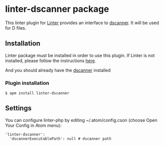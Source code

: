 # linter-dscanner package

This linter plugin for [Linter](https://github.com/AtomLinter/Linter) provides an interface to [dscanner](https://github.com/Hackerpilot/Dscanner). It will be used for D files.

## Installation
Linter package must be installed in order to use this plugin. If Linter is not installed, please follow the instructions [here](https://github.com/AtomLinter/Linter).

And you should already have the [dscanner](https://github.com/Hackerpilot/Dscanner) installed

### Plugin installation
```
$ apm install linter-dscanner
```

## Settings
You can configure linter-php by editing ~/.atom/config.cson (choose Open Your Config in Atom menu):
```
'linter-dscanner':
  'dscannerExecutablePath': null # dscanner path
```
